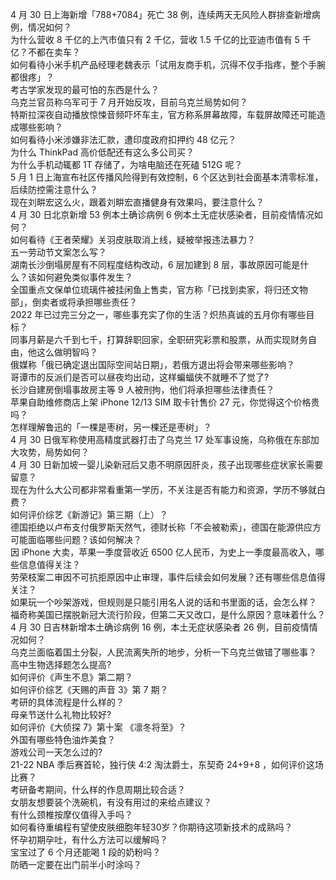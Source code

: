4 月 30 日上海新增「788+7084」死亡 38 例，连续两天无风险人群排查新增病例，情况如何？  
为什么营收 8 千亿的上汽市值只有 2 千亿，营收 1.5 千亿的比亚迪市值有 5 千亿？不都在卖车？  
如何看待小米手机产品经理老魏表示「试用友商手机，沉得不仅手指疼，整个手腕都很疼」？  
考古学家发现的最可怕的东西是什么？  
乌克兰官员称乌军可于 7 月开始反攻，目前乌克兰局势如何？  
特斯拉深夜自动播放惊悚音频吓坏车主，官方称系屏幕故障，车载屏故障还可能造成哪些影响？  
如何看待小米涉嫌非法汇款，遭印度政府扣押约 48 亿元？  
为什么 ThinkPad 高价低配还有这么多公司买？  
为什么手机动辄都 1T 存储了，为啥电脑还在死磕 512G 呢？  
5 月 1 日上海宣布社区传播风险得到有效控制，6 个区达到社会面基本清零标准，后续防控需注意什么？  
现在刘畊宏这么火，跟着刘畊宏直播健身有效果吗，要注意什么？  
4 月 30 日北京新增 53 例本土确诊病例 6 例本土无症状感染者，目前疫情情况如何？  
如何看待《王者荣耀》关羽皮肤取消上线，疑被举报违法暴力？  
五一劳动节文案怎么写？  
湖南长沙倒塌房屋有不同程度结构改动，6 层加建到 8 层，事故原因可能是什么？该如何避免类似事件发生？  
全国重点文保单位琉璃件被挂闲鱼上售卖，官方称「已找到卖家，将归还文物部」，倒卖者或将承担哪些责任？  
2022 年已过完三分之一，哪些事充实了你的生活？炽热真诚的五月你有哪些目标？  
同事月薪是六千到七千，打算辞职回家，全职研究彩票和股票，从而实现财务自由，他这么做明智吗？  
俄媒称「俄已确定退出国际空间站日期」，若俄方退出将会带来哪些影响？  
哥谭市的反派们是否可以昼夜均出动，这样蝙蝠侠不就睡不了觉了?  
长沙自建房倒塌事故房主等 9 人被刑拘，他们将承担哪些法律责任？  
苹果自助维修商店上架 iPhone 12/13 SIM 取卡针售价 27 元，你觉得这个价格贵吗？  
怎样理解鲁迅的「一棵是枣树，另一棵还是枣树」？  
4 月 30 日俄军称使用高精度武器打击了乌克兰 17 处军事设施，乌称俄在东部加大攻势，局势如何？  
4 月 30 日新加坡一婴儿染新冠后又患不明原因肝炎，孩子出现哪些症状家长需要留意？  
现在为什么大公司都非常看重第一学历，不关注是否有能力和资源，学历不够就白费？  
如何评价综艺《新游记》第三期（上）？  
德国拒绝以卢布支付俄罗斯天然气，德财长称「不会被勒索」，德国在能源供应方可能面临哪些问题？该如何解决？  
因 iPhone 大卖，苹果一季度营收近 6500 亿人民币，为史上一季度最高收入，哪些信息值得关注？  
劳荣枝案二审因不可抗拒原因中止审理，事件后续会如何发展？还有哪些信息值得关注？  
如果玩一个吵架游戏，但规则是只能引用名人说的话和书里面的话，会怎么样？  
福奇称美国已摆脱新冠大流行阶段，但第二天又改口，是什么原因？意味着什么？  
4 月 30 日吉林新增本土确诊病例 16 例，本土无症状感染者 26 例，目前疫情情况如何？  
乌克兰面临着国土分裂，人民流离失所的地步，分析一下乌克兰做错了哪些事？  
高中生物选择题怎么提高?  
如何评价《声生不息》第二期？  
如何评价综艺《天赐的声音 3》第 7 期？  
考研的具体流程是什么样的？  
母亲节送什么礼物比较好?  
如何评价《大侦探 7》第十案 《凛冬将至》？  
外国有哪些特色油炸美食？  
游戏公司一天怎么过的?  
21-22 NBA 季后赛首轮，独行侠 4:2 淘汰爵士，东契奇 24+9+8 ，如何评价这场比赛？  
考研备考期间，什么样的作息周期比较合适？  
女朋友想要装个洗碗机，有没有用过的来给点建议？  
有什么颈椎按摩仪值得入手吗？  
如何看待重编程有望使皮肤细胞年轻30岁？你期待这项新技术的成熟吗？  
怀孕初期孕吐，有什么方法可以缓解吗？  
宝宝过了 6 个月还能喝 1 段的奶粉吗？  
防晒一定要在出门前半小时涂吗？  
